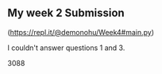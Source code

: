 ## My week 2 Submission

(https://repl.it/@demonohu/Week4#main.py)

I couldn't answer questions 1 and 3.

3088